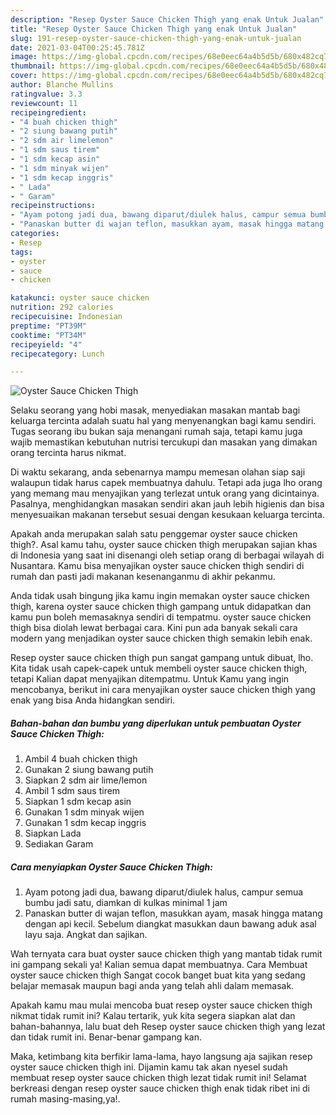 ```yaml
---
description: "Resep Oyster Sauce Chicken Thigh yang enak Untuk Jualan"
title: "Resep Oyster Sauce Chicken Thigh yang enak Untuk Jualan"
slug: 191-resep-oyster-sauce-chicken-thigh-yang-enak-untuk-jualan
date: 2021-03-04T00:25:45.781Z
image: https://img-global.cpcdn.com/recipes/68e0eec64a4b5d5b/680x482cq70/oyster-sauce-chicken-thigh-foto-resep-utama.jpg
thumbnail: https://img-global.cpcdn.com/recipes/68e0eec64a4b5d5b/680x482cq70/oyster-sauce-chicken-thigh-foto-resep-utama.jpg
cover: https://img-global.cpcdn.com/recipes/68e0eec64a4b5d5b/680x482cq70/oyster-sauce-chicken-thigh-foto-resep-utama.jpg
author: Blanche Mullins
ratingvalue: 3.3
reviewcount: 11
recipeingredient:
- "4 buah chicken thigh"
- "2 siung bawang putih"
- "2 sdm air limelemon"
- "1 sdm saus tirem"
- "1 sdm kecap asin"
- "1 sdm minyak wijen"
- "1 sdm kecap inggris"
- " Lada"
- " Garam"
recipeinstructions:
- "Ayam potong jadi dua, bawang diparut/diulek halus, campur semua bumbu jadi satu, diamkan di kulkas minimal 1 jam"
- "Panaskan butter di wajan teflon, masukkan ayam, masak hingga matang dengan api kecil. Sebelum diangkat masukkan daun bawang aduk asal layu saja. Angkat dan sajikan."
categories:
- Resep
tags:
- oyster
- sauce
- chicken

katakunci: oyster sauce chicken 
nutrition: 292 calories
recipecuisine: Indonesian
preptime: "PT39M"
cooktime: "PT34M"
recipeyield: "4"
recipecategory: Lunch

---
```



![Oyster Sauce Chicken Thigh](https://img-global.cpcdn.com/recipes/68e0eec64a4b5d5b/680x482cq70/oyster-sauce-chicken-thigh-foto-resep-utama.jpg)

Selaku seorang yang hobi masak, menyediakan masakan mantab bagi keluarga tercinta adalah suatu hal yang menyenangkan bagi kamu sendiri. Tugas seorang ibu bukan saja menangani rumah saja, tetapi kamu juga wajib memastikan kebutuhan nutrisi tercukupi dan masakan yang dimakan orang tercinta harus nikmat.

Di waktu  sekarang, anda sebenarnya mampu memesan olahan siap saji walaupun tidak harus capek membuatnya dahulu. Tetapi ada juga lho orang yang memang mau menyajikan yang terlezat untuk orang yang dicintainya. Pasalnya, menghidangkan masakan sendiri akan jauh lebih higienis dan bisa menyesuaikan makanan tersebut sesuai dengan kesukaan keluarga tercinta. 



Apakah anda merupakan salah satu penggemar oyster sauce chicken thigh?. Asal kamu tahu, oyster sauce chicken thigh merupakan sajian khas di Indonesia yang saat ini disenangi oleh setiap orang di berbagai wilayah di Nusantara. Kamu bisa menyajikan oyster sauce chicken thigh sendiri di rumah dan pasti jadi makanan kesenanganmu di akhir pekanmu.

Anda tidak usah bingung jika kamu ingin memakan oyster sauce chicken thigh, karena oyster sauce chicken thigh gampang untuk didapatkan dan kamu pun boleh memasaknya sendiri di tempatmu. oyster sauce chicken thigh bisa diolah lewat berbagai cara. Kini pun ada banyak sekali cara modern yang menjadikan oyster sauce chicken thigh semakin lebih enak.

Resep oyster sauce chicken thigh pun sangat gampang untuk dibuat, lho. Kita tidak usah capek-capek untuk membeli oyster sauce chicken thigh, tetapi Kalian dapat menyajikan ditempatmu. Untuk Kamu yang ingin mencobanya, berikut ini cara menyajikan oyster sauce chicken thigh yang enak yang bisa Anda hidangkan sendiri.

<!--inarticleads1-->

##### Bahan-bahan dan bumbu yang diperlukan untuk pembuatan Oyster Sauce Chicken Thigh:

1. Ambil 4 buah chicken thigh
1. Gunakan 2 siung bawang putih
1. Siapkan 2 sdm air lime/lemon
1. Ambil 1 sdm saus tirem
1. Siapkan 1 sdm kecap asin
1. Gunakan 1 sdm minyak wijen
1. Gunakan 1 sdm kecap inggris
1. Siapkan  Lada
1. Sediakan  Garam




<!--inarticleads2-->

##### Cara menyiapkan Oyster Sauce Chicken Thigh:

1. Ayam potong jadi dua, bawang diparut/diulek halus, campur semua bumbu jadi satu, diamkan di kulkas minimal 1 jam
1. Panaskan butter di wajan teflon, masukkan ayam, masak hingga matang dengan api kecil. Sebelum diangkat masukkan daun bawang aduk asal layu saja. Angkat dan sajikan.




Wah ternyata cara buat oyster sauce chicken thigh yang mantab tidak rumit ini gampang sekali ya! Kalian semua dapat membuatnya. Cara Membuat oyster sauce chicken thigh Sangat cocok banget buat kita yang sedang belajar memasak maupun bagi anda yang telah ahli dalam memasak.

Apakah kamu mau mulai mencoba buat resep oyster sauce chicken thigh nikmat tidak rumit ini? Kalau tertarik, yuk kita segera siapkan alat dan bahan-bahannya, lalu buat deh Resep oyster sauce chicken thigh yang lezat dan tidak rumit ini. Benar-benar gampang kan. 

Maka, ketimbang kita berfikir lama-lama, hayo langsung aja sajikan resep oyster sauce chicken thigh ini. Dijamin kamu tak akan nyesel sudah membuat resep oyster sauce chicken thigh lezat tidak rumit ini! Selamat berkreasi dengan resep oyster sauce chicken thigh enak tidak ribet ini di rumah masing-masing,ya!.

